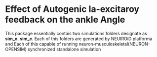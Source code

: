 # Effect of Autogenic Ia-excitaroy feedback on the ankle Angle 
This package essentially contais two simulations folders designate as **sim_o**, **sim_c**. Each of this folders are generated by NEUIROiD platforma and Each of this capable of running neuron-musculoskeletal(NEURON-OPENSIM) synchronized  standalone simulation 
